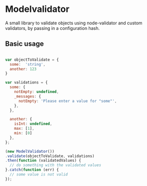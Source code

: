 Modelvalidator
================

A small library to validate objects using node-validator and custom validators, by passing in a configuration hash.

## Basic usage

```javascript

var objectToValidate = {
  some:  'string',
  another: 123
}

var validations = {
  some: {
    notEmpty: undefined,
    _messages: {
      notEmpty: 'Please enter a value for "some"',
    },
  },

  another: {
    isInt: undefined,
    max: [1],
    min: [0]
  },
};

(new ModelValidator())
.validate(objectToValidate, validations)
.then(function (validatedValues) {
  // do something with the validated values
}.catch(function (err) {
  // some value is not valid
});
